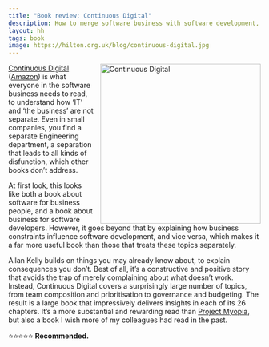 ```yaml
---
title: "Book review: Continuous Digital"
description: How to merge software business with software development, by @allankellynet
layout: hh
tags: book
image: https://hilton.org.uk/blog/continuous-digital.jpg
---
```


<a href="https://www.allankellyassociates.co.uk/books/"><img src="continuous-digital.jpg" alt="Continuous Digital" style="width:320px;float:right;margin-left:1em"></a>

[Continuous Digital](https://www.allankellyassociates.co.uk/books/)
([Amazon](https://amzn.to/2CUbMbW))
is what everyone in the software business needs to read, to understand how ‘IT’ and ‘the business’ are not separate. 
Even in small companies, you find a separate Engineering department, a separation that leads to all kinds of disfunction, which other books don’t address.

At first look, this looks like both a book about software for business people, and a book about business for software developers.
However, it goes beyond that by explaining how business constraints influence software development, and vice versa, which makes it a far more useful book than those that treats these topics separately. 

Allan Kelly builds on things you may already know about, to explain consequences you don’t.
Best of all, it’s a constructive and positive story that avoids the trap of merely complaining about what doesn’t work.
Instead, Continuous Digital covers a surprisingly large number of topics, from team composition and prioritisation to governance and budgeting.
The result is a large book that impressively delivers insights in each of its 26 chapters.
It’s a more substantial and rewarding read than [Project Myopia](project-myopia), but also a book I wish more of my colleagues had read in the past.

⭐️⭐️⭐️⭐️⭐️ **Recommended.**
